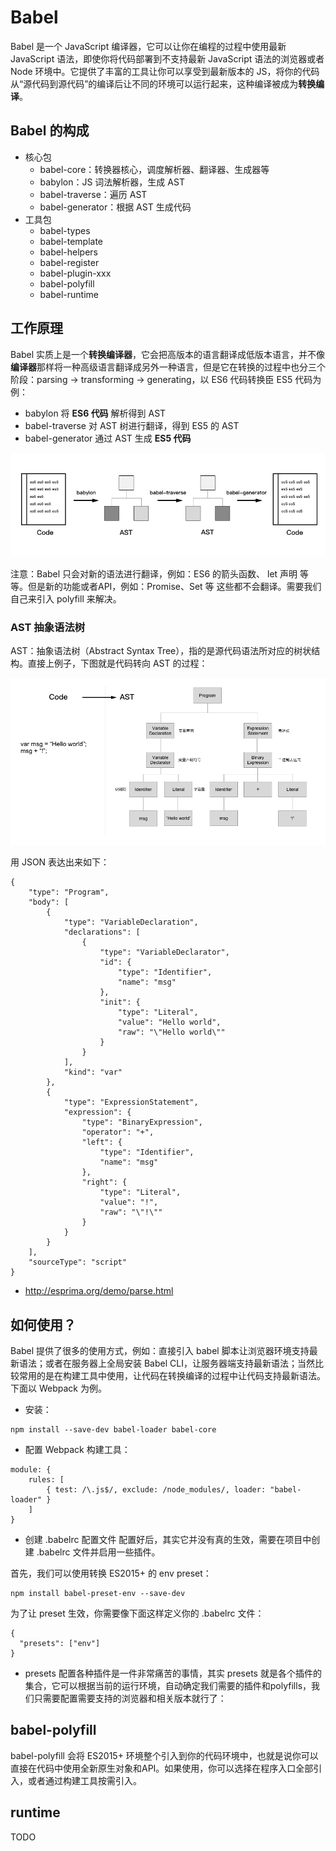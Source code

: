 # Babel
Babel 是一个 JavaScript 编译器，它可以让你在编程的过程中使用最新 JavaScript 语法，即使你将代码部署到不支持最新 JavaScript 语法的浏览器或者 Node 环境中。它提供了丰富的工具让你可以享受到最新版本的 JS，将你的代码从“源代码到源代码”的编译后让不同的环境可以运行起来，这种编译被成为**转换编译**。

## Babel 的构成
* 核心包
    * babel-core：转换器核心，调度解析器、翻译器、生成器等
    * babylon：JS 词法解析器，生成 AST
    * babel-traverse：遍历 AST
    * babel-generator：根据 AST 生成代码
* 工具包
    * babel-types
    * babel-template
    * babel-helpers
    * babel-register
    * babel-plugin-xxx
    * babel-polyfill
    * babel-runtime

## 工作原理
Babel 实质上是一个**转换编译器**，它会把高版本的语言翻译成低版本语言，并不像**编译器**那样将一种高级语言翻译成另外一种语言，但是它在转换的过程中也分三个阶段：parsing -> transforming -> generating，以 ES6 代码转换臣 ES5 代码为例：

* babylon 将 **ES6 代码** 解析得到 AST
* babel-traverse 对 AST 树进行翻译，得到 ES5 的 AST
* babel-generator 通过 AST 生成 **ES5 代码**

![babel-01](../resources/images/babel-compile.png)

注意：Babel 只会对新的语法进行翻译，例如：ES6 的箭头函数、 let 声明 等等。但是新的功能或者API，例如：Promise、Set 等 这些都不会翻译。需要我们自己来引入 polyfill 来解决。

### AST 抽象语法树
AST：抽象语法树（Abstract Syntax Tree），指的是源代码语法所对应的树状结构。直接上例子，下图就是代码转向 AST 的过程：

![babel-01](../resources/images/babel-ast.png)

用 JSON 表达出来如下：

```
{
    "type": "Program",
    "body": [
        {
            "type": "VariableDeclaration",
            "declarations": [
                {
                    "type": "VariableDeclarator",
                    "id": {
                        "type": "Identifier",
                        "name": "msg"
                    },
                    "init": {
                        "type": "Literal",
                        "value": "Hello world",
                        "raw": "\"Hello world\""
                    }
                }
            ],
            "kind": "var"
        },
        {
            "type": "ExpressionStatement",
            "expression": {
                "type": "BinaryExpression",
                "operator": "+",
                "left": {
                    "type": "Identifier",
                    "name": "msg"
                },
                "right": {
                    "type": "Literal",
                    "value": "!",
                    "raw": "\"!\""
                }
            }
        }
    ],
    "sourceType": "script"
}
```

* http://esprima.org/demo/parse.html

## 如何使用？
Babel 提供了很多的使用方式，例如：直接引入 babel 脚本让浏览器环境支持最新语法；或者在服务器上全局安装 Babel CLI，让服务器端支持最新语法；当然比较常用的是在构建工具中使用，让代码在转换编译的过程中让代码支持最新语法。下面以 Webpack 为例。

* 安装：

```
npm install --save-dev babel-loader babel-core
```

* 配置 Webpack 构建工具：

```
module: {
    rules: [
        { test: /\.js$/, exclude: /node_modules/, loader: "babel-loader" }
    ]
}
```

* 创建 .babelrc 配置文件
配置好后，其实它并没有真的生效，需要在项目中创建 .babelrc 文件并启用一些插件。

首先，我们可以使用转换 ES2015+ 的 env preset：

```
npm install babel-preset-env --save-dev
```

为了让 preset 生效，你需要像下面这样定义你的 .babelrc 文件：

```
{
  "presets": ["env"]
}
```

* presets
配置各种插件是一件非常痛苦的事情，其实 presets 就是各个插件的集合，它可以根据当前的运行环境，自动确定我们需要的插件和polyfills，我们只需要配置需要支持的浏览器和相关版本就行了：

## babel-polyfill
babel-polyfill 会将 ES2015+ 环境整个引入到你的代码环境中，也就是说你可以直接在代码中使用全新原生对象和API。如果使用，你可以选择在程序入口全部引入，或者通过构建工具按需引入。

## runtime
TODO
